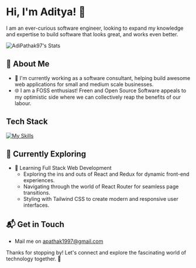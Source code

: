 # Hi, I'm Aditya! 👋

I am an ever-curious software engineer, looking to expand my knowledge and expertise to build software that looks great, and works even better.

![AdiPathak97's Stats](https://github-readme-stats.vercel.app/api?username=AdiPathak97&theme=vue-dark&show_icons=true&hide_border=true&count_private=true)

## 🚀 About Me

- 🔭 I'm currently working as a software consultant, helping build awesome web applications for small and medium scale businesses.
- 🌐 I am a FOSS enthusiast! Freen and Open Source Software appeals to my optimistic side where we can collectively reap the benefits of our labour.

## Tech Stack
[![My Skills](https://skillicons.dev/icons?i=angular,react,vite,nodejs,git,js,html,css,python,php)](https://skillicons.dev)

## 🌱 Currently Exploring

- 🚀 Learning Full Stack Web Development
  - Exploring the ins and outs of React and Redux for dynamic front-end experiences.
  - Navigating through the world of React Router for seamless page transitions.
  - Styling with Tailwind CSS to create modern and responsive user interfaces.

## 📬 Get in Touch

- Mail me on apathak1997@gmail.com

Thanks for stopping by! Let's connect and explore the fascinating world of technology together. 🚀



<!--

Here are some ideas to get you started:

- 🔭 I’m currently working on ...
- 🌱 I’m currently learning ...
- 👯 I’m looking to collaborate on ...
- 🤔 I’m looking for help with ...
- 💬 Ask me about ...
- 📫 How to reach me: ...
- 😄 Pronouns: ...
- ⚡ Fun fact: ...
-->
